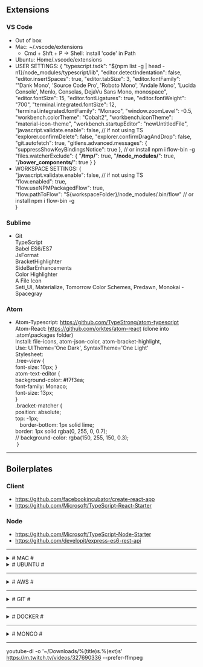 

## Extensions ##

### VS Code ###
- Out of box
- Mac: ~/.vscode/extensions
  - Cmd + Shft + P -> Shell: install 'code' in Path
- Ubuntu: Home/.vscode/extensions
- USER SETTINGS: {
   "typescript.tsdk": "${npm list -g | head -n1}/node_modules/typescript/lib",
   "editor.detectIndentation": false,
   "editor.insertSpaces": true,
   "editor.tabSize": 3,
   "editor.fontFamily": "'Dank Mono', 'Source Code Pro', 'Roboto Mono', 'Andale Mono', 'Lucida Console', Menlo, Consolas, DejaVu Sans Mono, monospace",
   "editor.fontSize": 15,
   "editor.fontLigatures": true,
   "editor.fontWeight": "700",
   "terminal.integrated.fontSize": 12,
   "terminal.integrated.fontFamily": "Monaco",
   "window.zoomLevel": -0.5,
   "workbench.colorTheme": "Cobalt2",
   "workbench.iconTheme": "material-icon-theme",
   "workbench.startupEditor": "newUntitledFile",
   "javascript.validate.enable": false, // if not using TS
   "explorer.confirmDelete": false,
   "explorer.confirmDragAndDrop": false,
   "git.autofetch": true,
   "gitlens.advanced.messages": {
      "suppressShowKeyBindingsNotice": true
   }, // or install npm i flow-bin -g
   "files.watcherExclude": {
      "**/tmp/**": true,
      "**/node_modules/**": true,
      "**/bower_components/**": true
   }
}
- WORKSPACE SETTINGS: {  
    "javascript.validate.enable": false, // if not using TS  
    "flow.enabled": true,  
    "flow.useNPMPackagedFlow": true,  
    "flow.pathToFlow": "${workspaceFolder}/node_modules/.bin/flow" // or install npm i flow-bin -g  
  }

### Sublime ###
- Git  
TypeScript  
Babel ES6/ES7  
JsFormat  
BracketHighlighter  
SideBarEnhancements  
Color Highlighter  
A File Icon  
Seti_UI, Materialize, Tomorrow Color Schemes, Predawn, Monokai - Spacegray  

### Atom ###
- Atom-Typescript: https://github.com/TypeStrong/atom-typescript  
Atom-React: https://github.com/orktes/atom-react (clone into .atom\packages folder)  
Install: file-icons, atom-json-color, atom-bracket-highlight,  
Use: UITheme='One Dark', SyntaxTheme='One Light'  
Stylesheet:  
  .tree-view {  
    font-size: 10px; 
  }  
  atom-text-editor {  
    background-color: #f7f3ea;  
    font-family: Monaco;  
    font-size: 13px;  
  }  
  .bracket-matcher {  
    position: absolute;  
    top: -1px;  
    border-bottom: 1px solid lime;  
    border: 1px solid rgba(0, 255, 0, 0.7);  
    // background-color: rgba(150, 255, 150, 0.3);  
  }  

- - - -

## Boilerplates ##

### Client ###
- https://github.com/facebookincubator/create-react-app
- https://github.com/Microsoft/TypeScript-React-Starter

### Node ###
- https://github.com/Microsoft/TypeScript-Node-Starter
- https://github.com/developit/express-es6-rest-api


- - - -

<details><summary># MAC #</summary>

# MAC #
  
## ~/.bash_profile ##
export CLICOLOR=1  
export LSCOLORS=ExFxBxDxCxegedabagacad  
export PATH=~/...../mongodb/bin:$PATH  
export PS1='\[\033[01;32m\]${PWD} \[\033[00m\]λ '  
alias l='ls -CF'  
alias la='ls -a'  
alias ll='ls -all'  
alias ld='ls -l'  
alias cls='clear && printf "\e[3J"'  
alias pss='ps aux | grep'  
alias mongod='mongod --dbpath ~/...../mongodb/data/db'  
eval $(/usr/libexec/path_helper -s)  

## shortcuts ##
AC2V2zZQ  
F11	=> Show desktop  
Cmd + Shift + . => show hidden files  
Cmd + Q 	=> close the application without trace  
Cmd + \`		=> tab between windows of same application  
cp -a <_source>/. <_dest> => copy the content of the <_source> into <_dest> recursively(a) including hidden files/folders(.)  
ln -s <_source> <_dest>	=> creates a link of <_source> in the <_dest> folder  
chown <_user> <_file> => changes the owner of <_file> to <_user>  
defaults write -g com.apple.mouse.scaling -float 10  

// MongoDB  
$ ./mongod --dbpath ../data/db  
$ mongo (another cmd)  
$ show dbs  
$ use <db>  
$ db  
$ show collections  
$ db.<collection>.drop()  
$ db.<collection>.insert({…})  
$ db.<collection>.find()  

// NPM  
$ sudo chown -R $(whoami) <path> | $(npm config get prefix)  

// HomeBrew . 
/usr/bin/ruby -e "$(curl -fsSL https://raw.githubusercontent.com/Homebrew/install/master/install)"  

</details>
  
  
  
<details><summary># UBUNTU #</summary>

# UBUNTU #

## ~/.bashrc ##
'# alias l='ls -CF'  
'# alias la='ls -a'  
'# alias ll='ls -all'  
alias ld='ls -l'  
alias cls='clear && reset'  
PS1='\[\033[01;32m\]${PWD} \[\033[00m\]\$ '

## Programs ##
Gnome Tweaks, Gnome Global Application Menu, Docky (No need for Unity or Dash-to-dock),  
GIMP, VLC, K3b,  
Terminator,  
GParted, KDE Partition Manager, UNetbootin,  
https://atom.io, 

## Scripts ##
- sudo apt-get update  
- NodeJs: sudo apt-get install nodejs (may noy install the latest version)  
  curl -sL https://deb.nodesource.com/setup_8.x | sudo -E bash -  
  sudo apt-get install -y nodejs  
  sudo apt-get install nodejs-legacy  
- NPM: sudo apt-get install npm  
- GIT: sudo apt-get install git  
- Chrome: sudo apt-get install google-chrome-stable
- D (ntfs):  
sudo mkdir -p /media/c  
sudo fdisk -l (ex: sda3 is our D drive)  
sudo mount -t ntfs -o nls=utf8,umask=0222 /dev/sda3 /media/c  
- if there is a problem w/ icons:  
/usr/share/pixmaps/ or /usr/share/applications/ and open related files.  
- Printer: download drivers from http://support.brother.com/g/b/producttop.aspx?c=eu_ot&lang=en&prod=dcp9055cdn_eu_as  
ipp://192.168.1.9/ipp for the URI of the wifi printer (http://localhost:631/printers for administrations)  

## Terminator ##
- Profiles -> default -> Colours -> Built-in Schemes: Gruvbox dark  
- First open terminator and set the window size according to your need and comfort.  
Right click and go to preference and then to layout.  
Click on the terminal name under window and then save the layout.  
Thats it, It will open the terminator in the same size, as you have set up, next time you open it.  
- ~home/.config/terminator/config:  
[global_config]
  suppress_multiple_term_dialog = True
  title_font = Sans 8
[keybindings]
[layouts]
  [[default]]
    [[[child0]]]
      fullscreen = False
      last_active_term = 99a44a5b-9cc5-4c49-bdc8-6cac012dcfb8
      last_active_window = True
      maximised = False
      order = 0
      parent = ""
      position = 0:0
      size = 1912, 425
      title = /bin/bash
      type = Window
    [[[terminal1]]]
      order = 0
      parent = child0
      profile = default
      type = Terminal
      uuid = 99a44a5b-9cc5-4c49-bdc8-6cac012dcfb8
[plugins]
[profiles]
  [[default]]
    background_color = "#282828"
    background_darkness = 0.95
    background_type = transparent
    copy_on_selection = True
    cursor_color = "#aaaaaa"
    cursor_shape = ibeam
    font = Monospace 9
    foreground_color = "#ffffff"
    show_titlebar = False
    use_system_font = False

## Konsole ##
~/.config/konsolerc  
[Desktop Entry]
DefaultProfile=Default.profile
[Favorite Profiles]
Favorites=
[MainWindow]
Height 1080=480
Width 1920=1298
[TabBar]
ShowQuickButtons=true
TabBarVisibility=ShowTabBarWhenNeeded

~/.local/share/konsole/Default.profile  
[Appearance]
ColorScheme=Breeze
[General]
Name=Default
Parent=FALLBACK/


## Sublime Text 3 ##
- sudo add-apt-repository ppa:webupd8team/sublime-text-3
- sudo apt-get update
- sudo apt-get install sublime-text-installer  

## Docky ##
Open gconf-editor. Navigate to */apps/docky-2/Docky/Items/DockyItem/*. Change *Hue* to 1 DockyItemCommand to *gksu nautilus /usr/share/applications*. Click on your Docky Anchor. Type in your password. Navigate to the program icon you would like to change.  


## Plasma ##

edit */usr/share/plasma/layout-templates/org.kde.plasma.desktop.defaultPanel/contents/layout.js*:  
var panel = new Panel
var panelScreen = panel.screen
var freeEdges = {"bottom": true, "top": true, "left": true, "right": true}

for (i = 0; i < panelIds.length; ++i) {
    var tmpPanel = panelById(panelIds[i])
    if (tmpPanel.screen == panelScreen) {
        // Ignore the new panel
        if (tmpPanel.id != panel.id) {
            freeEdges[tmpPanel.location] = false;
        }
    }
}

if (freeEdges["bottom"] == true) {
    panel.location = "bottom";
} else if (freeEdges["top"] == true) {
    panel.location = "top";
} else if (freeEdges["left"] == true) {
    panel.location = "left";
} else if (freeEdges["right"] == true) {
    panel.location = "right";
} else {
    // There is no free edge, so leave the default value
    panel.location = "top";
}

panel.height = gridUnit * 2

var kickoff = panel.addWidget("org.kde.plasma.kickoff")
kickoff.currentConfigGroup = ["Shortcuts"]
kickoff.writeConfig("global", "Alt+F1")

//panel.addWidget("org.kde.plasma.showActivityManager")
panel.addWidget("org.kde.plasma.pager")
panel.addWidget("org.kde.plasma.taskmanager")

/* Next up is determining whether to add the Input Method Panel
 * widget to the panel or not. This is done based on whether
 * the system locale's language id is a member of the following
 * white list of languages which are known to pull in one of
 * our supported IME backends when chosen during installation
 * of common distributions. */

var langIds = ["as",    // Assamese
               "bn",    // Bengali
               "bo",    // Tibetan
               "brx",   // Bodo
               "doi",   // Dogri
               "gu",    // Gujarati
               "hi",    // Hindi
               "ja",    // Japanese
               "kn",    // Kannada
               "ko",    // Korean
               "kok",   // Konkani
               "ks",    // Kashmiri
               "lep",   // Lepcha
               "mai",   // Maithili
               "ml",    // Malayalam
               "mni",   // Manipuri
               "mr",    // Marathi
               "ne",    // Nepali
               "or",    // Odia
               "pa",    // Punjabi
               "sa",    // Sanskrit
               "sat",   // Santali
               "sd",    // Sindhi
               "si",    // Sinhala
               "ta",    // Tamil
               "te",    // Telugu
               "th",    // Thai
               "ur",    // Urdu
               "vi",    // Vietnamese
               "zh_CN", // Simplified Chinese
               "zh_TW"] // Traditional Chinese

if (langIds.indexOf(languageId) != -1) {
    panel.addWidget("org.kde.plasma.kimpanel");
}

panel.addWidget("org.kde.plasma.systemtray")
panel.addWidget("org.kde.plasma.digitalclock")

</details>
  
- - - -

<details><summary># AWS #</summary>

## Installations ##
sudo apt-get update  
sudo apt-get git  
curl -sL https://deb.nodesource.com/setup_8.x | sudo -E bash -  
sudo apt-get install -y nodejs  
sudo apt-get install -y nodejs-legacy  
sudo apt-get install build-essential  
sudo apt-get npm  

## Deployment ##
$ ssh -i \~/.ssh/lh-accountancy-dev.pem ubuntu@ec2-35-177-20-202.eu-west-2.compute.amazonaws.com  
$ tar -cvzf lh-accountancy.tar.gz lh-accountancy  
$ scp -i \~/.ssh/lh-accountancy-dev.pem lh-accountancy.tar.gz ubuntu@ec2-35-177-20-202.eu-west-2.compute.amazonaws.com:\~  
$ sudo tar -xzvf lh-accountancy.tar.gz  
$ npm run build-dev (export NODE_ENV=dev)  
$ npm run publish-dev > ../lh-accountancy.log 2>&1 &  
$ nohup node ./lh-accountancy/dist/src/index.js > lh-accountancy.log 2>&1 &  

</details>

- - - -

<details><summary># GIT #</summary>

# Branch
$ git br -a: List both remote-tracking branches and local branches.
$ git br -d <branchname>: Delete a branch
$ git br -D <branchname>: --delete --force
$ git br -f <branchname>: Reset <branchname> to <startpoint>
$ git ps -d origin <branchname>: Delete a remote branch

# Fetch
$ git fetch --all: Fetch all remotes
$ git fetch --prune: After fetching, remove any remote tracking branches which no longer exist	on the remote

# Clone
$ git clone -b develop repository-url.git

# restore a previous commit's state:
$ git reset --hard a0e4812dbc
$ git ps origin develop --force

# ---------------------------------------------

$ git remote get-url origin
$ git remote set-url origin https://github.com/USERNAME/REPOSITORY.git

$ git config credential.helper store
$ git config --global credential.helper cache
$ git push http://example.com/repo.git  
Username: <type your username>  
Password: <type your password>  
  
</details>

- - - -
  
<details><summary># DOCKER #</summary>

# Images
$ docker images: Lists running images
$ docker image ls -a: Lists all images
$ docker image rm <imageId1> <imageId2>: Deletes selected images (-f will force)
$ docker rmi <imageId1> <imageId2>: Deletes selected images (-f will force)

# Containers
$ docker container ls: Lists running containers (same as $ docker ps)
$ docker container ls -a: Lists all containers (same as $ docker ps -a)
$ docker container rm <containerId1> <containerId2>: Deletes containers
$ docker container start <containerId1> <containerId2>: Starts containers
$ docker container stop <containerId1> <containerId2>: Stops containers
  
# Delete every Docker containers
# Must be run first because images are attached to containers
$ docker rm -f 
$ docker ps -q | -a: Kills all running containers (-a: stoped ones as well)
  
 
# Build $ Run
$ docker build .: Builds the docker file and creates the image w/ Repository and Tag as <none>
$ docker build -t <tagName> .: Builds the docker file and creates the image w/ tag name
  
# 9000: exposed port in the dockerfile
# 4000: port on the localhost host machine
# imageName should be the last parameter
# 172.17.0.1 is for the localhost host machine (Docker bridge gets 172.17.0.0)
$ docker run -d --name <containerName> -p 4000:9000 <imageName>: Creates and runs a new container from the image
$ docker run -d -e "PORT=4001" -e "API_URL=172.17.0.1:4000" <imageName>: Creates and runs a new container from the image w/ environment variable
$ docker stop <containerId>
  

$ docker system prune: Removes images, containers, volumes, and networks — not associated with a container
$ docker exec -it 66c015f75254 sh: interactive terminal
  
  



# Delete every Docker image
$ docker rmi -f 
$ docker images -q

</details>
  
- - - -
  
<details><summary># MONGO #</summary>

# FIND #
db.Clients.find({ industry: 'Automotive' });
db.Clients.find({ $where: function() { return this.industry ==  'Automotive' } })


# SELECT & JOIN #
db.Projects.find({ clientId: {
    $in: db.Clients.find({ countryId: 'AU' }).map(x => x._id)
}}, { _id: 1, name: 1, budget: 1 })


# INSERT #
const clients = [...];
clients.forEach( client => {    
    client._id = ObjectId().str;
    db.Clients.insert( client );
});

db.ClientsXX.find({}).forEach(x => {
    const xNew = Object.assign({}, x, {_id: x._id.valueOf(), leads: [], planners: []});
    
    db.getCollection('Clients').insert( xNew );
});


# UPDATE #
// update the first one
db.Formats.update({ countryId: 'GB' },
    {
      $set: {
        parentId: null
      }
    }
)
db.Formats.updateMany({ countryId: 'GB' },
    {
      $set: {
        parentId: null
      }
    }
)

db.Formats.updateMany({}, 
   { 
      $unset: { parentId:1 } 
   }, false, true
);
  
</details>
  
- - - -
  
  
youtube-dl  -o '~/Downloads/%(title)s.%(ext)s' https://m.twitch.tv/videos/327690336 --prefer-ffmpeg
